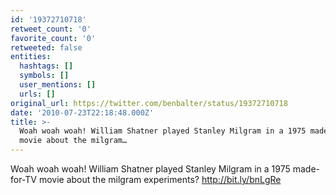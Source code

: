 ```yaml
---
id: '19372710718'
retweet_count: '0'
favorite_count: '0'
retweeted: false
entities:
  hashtags: []
  symbols: []
  user_mentions: []
  urls: []
original_url: https://twitter.com/benbalter/status/19372710718
date: '2010-07-23T22:18:48.000Z'
title: >-
  Woah woah woah! William Shatner played Stanley Milgram in a 1975 made-for-TV
  movie about the milgram…
---
```


Woah woah woah! William Shatner played Stanley Milgram in a 1975 made-for-TV movie about the milgram experiments? http://bit.ly/bnLgRe